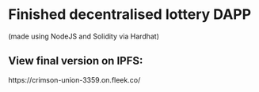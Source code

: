 <h1>Finished decentralised lottery DAPP </h1>
(made using NodeJS and Solidity via Hardhat)

<h2>View final version on IPFS:</h2> https://crimson-union-3359.on.fleek.co/

